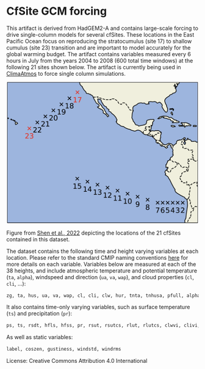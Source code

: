 # CfSite GCM forcing 

This artifact is derived from HadGEM2-A and contains large-scale forcing to drive single-column models for several cfSites. These locations in the East Pacific Ocean focus on reproducing the stratocumulus (site 17) to shallow cumulus (site 23) transition and are important to model accurately for the global warming budget. The artifact contains variables measured every 6 hours in July from the years 2004 to 2008 (600 total time windows) at the following 21 sites shown below. The artifact is currently being used in [ClimaAtmos](https://github.com/CliMA/ClimaAtmos.jl) to force single column simulations. 
<p align="center">
  <img src="shen2022_f1.png" alt="Description of Image" width="500" height=auto> 

  Figure from [Shen et al., 2022](https://doi.org/10.1029/2021MS002631) depicting the locations of the 21 cfSites contained in this dataset. 
</p>

The dataset contains the following time and height varying variables at each location. Please refer to the standard CMIP naming conventions [here](https://airtable.com/appYNLuWqAgzLbhSq/shrKcLEdssxb8Yvcp/tblL7dJkC3vl5zQLb) for more details on each variable. Variables below are measured at each of the 38 heights, and include atmospheric temperature and potential temperature (`ta`, `alpha`), windspeed and direction (`ua`, `va`, `wap`), and cloud properties (`cl`, `cli`, $\dotsc$):

```julia
zg, ta, hus, ua, va, wap, cl, cli, clw, hur, tnta, tnhusa, pfull, alpha, tntwork, tntva, tnhusva, tntha, tnhusha, tntr, th, thli 
```

It also contains time-only varying variables, such as surface temperature (`ts`) and precipitation (`pr`): 
```julia
ps, ts, rsdt, hfls, hfss, pr, rsut, rsutcs, rlut, rlutcs, clwvi, clivi, lwp3000
```

As well as static variables: 
```julia
label, coszen, gustiness, windstd, windrms
```

License: Creative Commons Attribution 4.0 International